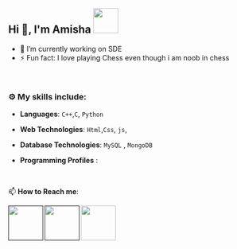 ## Hi 👋, I'm Amisha <img src="https://media4.giphy.com/media/PgnpGT8tJsWfNabS8d/giphy.gif" width="50"> 


- 🔭 I’m currently working on SDE
- ⚡ Fun fact: I love playing Chess even though i am noob in chess

<br>


### :gear: My skills include:

- **Languages**: `C++`,`C`, `Python`

- **Web Technologies**: `Html`,`Css`, `js`,

- **Database Technologies**: `MySQL` , `MongoDB`


- **Programming Profiles** :


<br>


📫 **How to Reach me**: 
 

<a href="">
  <img align="left" width=70px src="https://img.icons8.com/clouds/100/000000/linkedin.png"/>
</a>
  <a href="">
  <img align="left" width=70px src="https://i.pinimg.com/originals/2d/56/d9/2d56d904b055625cc83afae9db3b7f57.png"/>
</a>
<a href="mailto:">
  <img align="left" width=70px src="https://img.icons8.com/clouds/100/000000/gmail.png"/>
</a></br>
<br>
<br>
<br>
<br>
